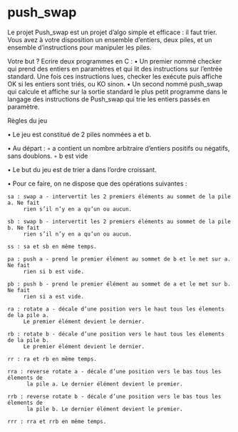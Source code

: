 # push_swap


Le projet Push_swap est un projet d’algo simple et efficace : il faut trier. Vous avez
à votre disposition un ensemble d’entiers, deux piles, et un ensemble d’instructions pour
manipuler les piles.

Votre but ? Ecrire deux programmes en C :
    • Un premier nommé checker qui prend des entiers en paramètres et qui lit des instructions
sur l’entrée standard. Une fois ces instructions lues, checker les exécute
puis affiche OK si les entiers sont triés, ou KO sinon.
    • Un second nommé push_swap qui calcule et affiche sur la sortie standard le plus
petit programme dans le langage des instructions de Push_swap qui trie les entiers
passés en paramètre.

Règles du jeu

• Le jeu est constitué de 2 piles nommées a et b.

• Au départ :
    ◦ a contient un nombre arbitraire d’entiers positifs ou négatifs, sans doublons.
    ◦ b est vide

• Le but du jeu est de trier a dans l’ordre croissant.

• Pour ce faire, on ne dispose que des opérations suivantes :

    sa : swap a - intervertit les 2 premiers éléments au sommet de la pile a. Ne fait
         rien s’il n’y en a qu’un ou aucun.
    
    sb : swap b - intervertit les 2 premiers éléments au sommet de la pile b. Ne fait
         rien s’il n’y en a qu’un ou aucun.
    
    ss : sa et sb en même temps.
    
    pa : push a - prend le premier élément au sommet de b et le met sur a. Ne fait
         rien si b est vide.

    pb : push b - prend le premier élément au sommet de a et le met sur b. Ne fait
         rien si a est vide.

    ra : rotate a - décale d’une position vers le haut tous les élements de la pile a.
         Le premier élément devient le dernier.

    rb : rotate b - décale d’une position vers le haut tous les élements de la pile b.
         Le premier élément devient le dernier.

    rr : ra et rb en même temps.
    
    rra : reverse rotate a - décale d’une position vers le bas tous les élements de
          la pile a. Le dernier élément devient le premier.

    rrb : reverse rotate b - décale d’une position vers le bas tous les élements de
          la pile b. Le dernier élément devient le premier.

    rrr : rra et rrb en même temps.
